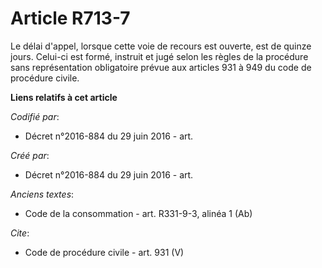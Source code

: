 # Article R713-7

Le délai d'appel, lorsque cette voie de recours est ouverte, est de quinze jours. Celui-ci est formé, instruit et jugé selon
les règles de la procédure sans représentation obligatoire prévue aux  articles 931 à 949 du code de procédure civile.

**Liens relatifs à cet article**

_Codifié par_:

  - Décret n°2016-884 du 29 juin 2016 - art.

_Créé par_:

  - Décret n°2016-884 du 29 juin 2016 - art.

_Anciens textes_:

  - Code de la consommation - art. R331-9-3, alinéa 1 (Ab)

_Cite_:

  - Code de procédure civile - art. 931 (V)
